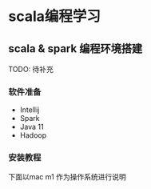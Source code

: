 # scala编程学习

## scala & spark 编程环境搭建


TODO: 待补充

### 软件准备

- Intellij
- Spark
- Java 11
- Hadoop

### 安装教程

下面以mac m1 作为操作系统进行说明



